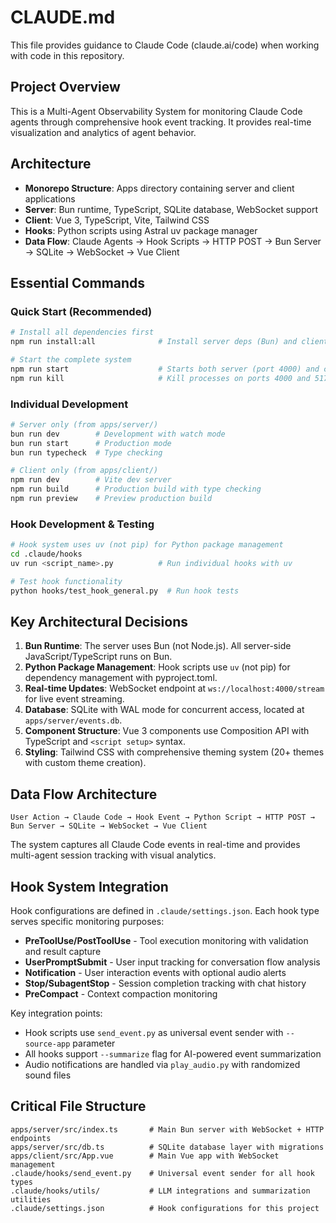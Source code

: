 # CLAUDE.md

This file provides guidance to Claude Code (claude.ai/code) when working with code in this repository.

## Project Overview

This is a Multi-Agent Observability System for monitoring Claude Code agents through comprehensive hook event tracking. It provides real-time visualization and analytics of agent behavior.

## Architecture

- **Monorepo Structure**: Apps directory containing server and client applications
- **Server**: Bun runtime, TypeScript, SQLite database, WebSocket support  
- **Client**: Vue 3, TypeScript, Vite, Tailwind CSS
- **Hooks**: Python scripts using Astral uv package manager
- **Data Flow**: Claude Agents → Hook Scripts → HTTP POST → Bun Server → SQLite → WebSocket → Vue Client

## Essential Commands

### Quick Start (Recommended)
```bash
# Install all dependencies first
npm run install:all              # Install server deps (Bun) and client deps (npm)

# Start the complete system
npm run start                    # Starts both server (port 4000) and client (port 5173)
npm run kill                     # Kill processes on ports 4000 and 5173
```

### Individual Development
```bash
# Server only (from apps/server/)
bun run dev        # Development with watch mode
bun run start      # Production mode  
bun run typecheck  # Type checking

# Client only (from apps/client/)
npm run dev        # Vite dev server
npm run build      # Production build with type checking
npm run preview    # Preview production build
```

### Hook Development & Testing
```bash
# Hook system uses uv (not pip) for Python package management
cd .claude/hooks
uv run <script_name>.py          # Run individual hooks with uv

# Test hook functionality
python hooks/test_hook_general.py  # Run hook tests
```

## Key Architectural Decisions

1. **Bun Runtime**: The server uses Bun (not Node.js). All server-side JavaScript/TypeScript runs on Bun.
2. **Python Package Management**: Hook scripts use `uv` (not pip) for dependency management with pyproject.toml.
3. **Real-time Updates**: WebSocket endpoint at `ws://localhost:4000/stream` for live event streaming.
4. **Database**: SQLite with WAL mode for concurrent access, located at `apps/server/events.db`.
5. **Component Structure**: Vue 3 components use Composition API with TypeScript and `<script setup>` syntax.
6. **Styling**: Tailwind CSS with comprehensive theming system (20+ themes with custom theme creation).

## Data Flow Architecture

```
User Action → Claude Code → Hook Event → Python Script → HTTP POST → Bun Server → SQLite → WebSocket → Vue Client
```

The system captures all Claude Code events in real-time and provides multi-agent session tracking with visual analytics.

## Hook System Integration

Hook configurations are defined in `.claude/settings.json`. Each hook type serves specific monitoring purposes:

- **PreToolUse/PostToolUse** - Tool execution monitoring with validation and result capture
- **UserPromptSubmit** - User input tracking for conversation flow analysis  
- **Notification** - User interaction events with optional audio alerts
- **Stop/SubagentStop** - Session completion tracking with chat history
- **PreCompact** - Context compaction monitoring

Key integration points:
- Hook scripts use `send_event.py` as universal event sender with `--source-app` parameter
- All hooks support `--summarize` flag for AI-powered event summarization
- Audio notifications are handled via `play_audio.py` with randomized sound files

## Critical File Structure

```
apps/server/src/index.ts       # Main Bun server with WebSocket + HTTP endpoints
apps/server/src/db.ts          # SQLite database layer with migrations
apps/client/src/App.vue        # Main Vue app with WebSocket management
.claude/hooks/send_event.py    # Universal event sender for all hook types
.claude/hooks/utils/           # LLM integrations and summarization utilities
.claude/settings.json          # Hook configurations for this project
```